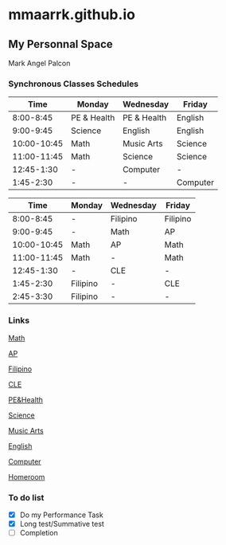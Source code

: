 # mmaarrk.github.io
## My Personnal Space
 Mark Angel Palcon

### Synchronous Classes Schedules

| Time | Monday | Wednesday | Friday |
|---------| --------- | ---------- | --------- |
| 8:00-8:45 | PE & Health | PE & Health | English |
| 9:00-9:45 | Science | English | English |
| 10:00-10:45 | Math | Music Arts | Science |
| 11:00-11:45 | Math | Science | Science |
| 12:45-1:30 | - | Computer| - |
| 1:45-2:30 | - | - | Computer |


| Time | Monday | Wednesday | Friday |
|---------| --------- | ---------- | --------- |
| 8:00-8:45 | - | Filipino | Filipino |
| 9:00-9:45 | - | Math | AP |
| 10:00-10:45 | Math | AP | Math |
| 11:00-11:45 | Math | - | Math |
| 12:45-1:30 | - | CLE | - |
| 1:45-2:30 | Filipino | - | CLE |
| 2:45-3:30 | Filipino | - | - |

### Links

[Math](https://meet.google.com/eqy-zqne-nzj)

[AP](https://meet.google.com/tzz-fgde-vnt)

[Filipino](http://meet.google.com/nit-taju-orx)

[CLE](https://meet.google.com/xir-tenk-rjd)

[PE&Health](https://meet.google.com/ayn-eogd-cyj)

[Science](http://meet.google.com/ndw-bhkh-iyi)

[Music Arts](https://meet.google.com/upu-pavv-vqq)

[English](https://meet.google.com/dna-jvka-grs)

[Computer](http://meet.google.com/cym-wtwy-kxc)

[Homeroom](https://meet.google.com/nrp-yjgm-cdi)


### To do list

- [x] Do my Performance Task
- [x] Long test/Summative test
- [ ] Completion
